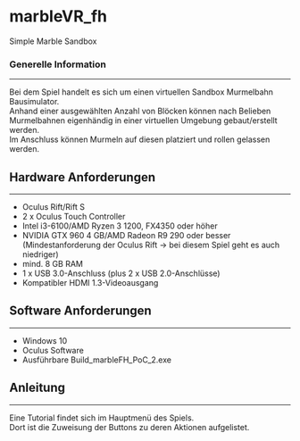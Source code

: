# marbleVR_fh
Simple Marble Sandbox

### Generelle Information
***
Bei dem Spiel handelt es sich um einen virtuellen Sandbox Murmelbahn Bausimulator.  
Anhand einer ausgewählten Anzahl von Blöcken können nach Belieben Murmelbahnen eigenhändig in einer virtuellen Umgebung gebaut/erstellt werden.  
Im Anschluss können Murmeln auf diesen platziert und rollen gelassen werden.

## Hardware Anforderungen
***
 * Oculus Rift/Rift S
 * 2 x Oculus Touch Controller
 * Intel i3-6100/AMD Ryzen 3 1200, FX4350 oder höher
 * NVIDIA GTX 960 4 GB/AMD Radeon R9 290 oder besser  
   (Mindestanforderung der Oculus Rift -> bei diesem Spiel geht es auch niedriger)
 * mind. 8 GB RAM
 * 1 x USB 3.0-Anschluss (plus 2 x USB 2.0-Anschlüsse)
 * Kompatibler HDMI 1.3-Videoausgang

## Software Anforderungen
***
 * Windows 10
 * Oculus Software
 * Ausführbare Build_marbleFH_PoC_2.exe

## Anleitung
***
Eine Tutorial findet sich im Hauptmenü des Spiels.  
Dort ist die Zuweisung der Buttons zu deren Aktionen aufgelistet.
